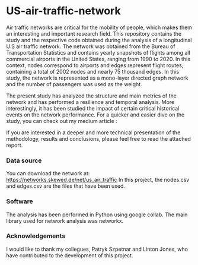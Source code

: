 # US-air-traffic-network
Air traffic networks are critical for the mobility of people, which makes them an interesting and important research field. This repository contains the study and the respective code obtained during the analysis of a longitudinal U.S air traffic network. The network was obtained from the Bureau of Transportation Statistics and contains yearly snapshots of flights among all commercial airports in the United States, ranging from 1990 to 2020. In this context, nodes correspond to airports and edges represent flight routes, containing a total of 2002 nodes and nearly 75 thousand edges.
In this study, the network is represented as a mono-layer directed graph network and the number of passengers was used  as the weight.

The present study has analyzed the structure and main metrics of the network and has performed a resilience and temporal analysis. More interestingly, it has been studied the impact of certain critical historical events on the network performance. For a quicker and easier dive on the study, you can check out my medium article :

If you are interested in a deeper and more technical presentation of the methodology, results and conclusions, please feel free to read the attached report. 

### Data source
You can download the network at: https://networks.skewed.de/net/us_air_traffic
In this project, the nodes.csv and edges.csv are the files that have been used. 

### Software
The analysis has been performed in Python using google collab. The main library used for network analysis was networkx.

### Acknowledgements
I would like to thank my collegues, Patryk Szpetnar and Linton Jones, who have contributed to the development of this project.

